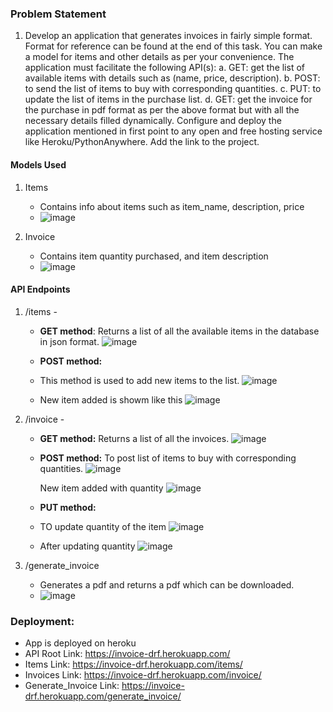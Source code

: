 ### Problem Statement

1. Develop an application that generates invoices in fairly simple format. Format  for reference can be found at the end of this task. You can make a model for  items and other details as per your convenience. The application must facilitate  the following API(s): 
a. GET: get the list of available items with details such as (name, price,  description). 
b. POST: to send the list of items to buy with corresponding quantities. c. PUT: to update the list of items in the purchase list. 
d. GET: get the invoice for the purchase in pdf format as per the above  format but with all the necessary details filled dynamically. 
Configure and deploy the application mentioned in first point to any open and  free hosting service like Heroku/PythonAnywhere. Add the link to the project. 


#### Models Used
1. Items
    - Contains info about items such as item_name, description, price
    - ![image](https://user-images.githubusercontent.com/60350731/166231152-ae21811e-3c06-47dd-a636-9b754020f093.png)

		
2. Invoice 
    - Contains item quantity purchased, and item description
    - ![image](https://user-images.githubusercontent.com/60350731/166231202-b0de67d9-2947-477e-bc21-028cd38f30e6.png)


#### API Endpoints

 1. /items - 
			
      - **GET method**:
				Returns a list of all the available items in the database in json format.
        ![image](https://user-images.githubusercontent.com/60350731/166231008-6d76363a-fd62-458e-98ba-07cfddcd5d8d.png)

        
      - **POST method:**
      - This method is used to add new items to the list.
      ![image](https://user-images.githubusercontent.com/60350731/166231391-2a152b1c-919c-4c81-bacf-63f526d4eb44.png)
       
      - New item added is showm like this
      ![image](https://user-images.githubusercontent.com/60350731/166231542-342cf9c8-35a9-48ad-8610-34fed49a97ea.png)

 
2. /invoice - 
      
      - **GET method:**
        Returns a list of all the invoices. 
        ![image](https://user-images.githubusercontent.com/60350731/166231819-3b3677b6-ec64-46db-bf3c-12702ecb0f40.png)
      
      
      - **POST method:**
		     To post list of items to buy with corresponding quantities.
         ![image](https://user-images.githubusercontent.com/60350731/166232143-c458858c-9ab2-4292-8c2a-c934b9e70346.png)
        
        New item added with quantity
		    ![image](https://user-images.githubusercontent.com/60350731/166232214-b5fe91c9-abe9-4b8f-afe0-7bbf3d618964.png)

        
      - **PUT method:**
      - TO update quantity of the item
      ![image](https://user-images.githubusercontent.com/60350731/166232411-fd488ca8-7cbb-4dd3-aa6f-50680b14034b.png)
      
      - After updating quantity
      ![image](https://user-images.githubusercontent.com/60350731/166232562-97a2bfa6-12e0-4a5e-b8b9-960869eaa073.png)


		  
3. /generate_invoice
	- Generates a pdf and returns a pdf which can be downloaded.
	- ![image](https://user-images.githubusercontent.com/60350731/166232680-bf097d42-7648-4cf8-8e93-31cfe35972ee.png)	


### Deployment: 
- App is deployed on heroku
- API Root Link:  https://invoice-drf.herokuapp.com/
- Items Link: https://invoice-drf.herokuapp.com/items/
- Invoices Link: https://invoice-drf.herokuapp.com/invoice/
- Generate_Invoice Link: https://invoice-drf.herokuapp.com/generate_invoice/